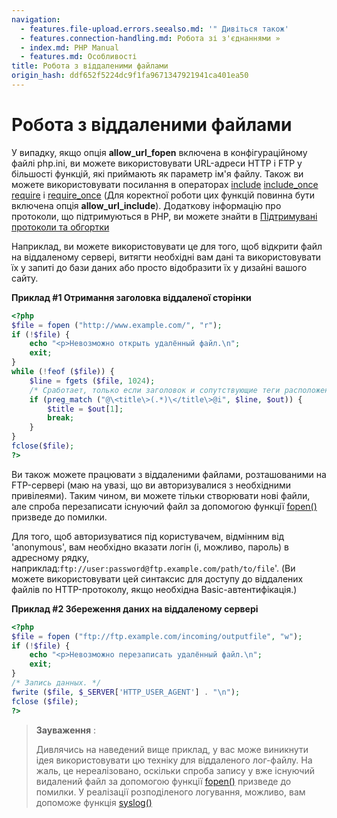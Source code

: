 ```yaml
---
navigation:
  - features.file-upload.errors.seealso.md: '" Дивіться також'
  - features.connection-handling.md: Робота зі з'єднаннями »
  - index.md: PHP Manual
  - features.md: Особливості
title: Робота з віддаленими файлами
origin_hash: ddf652f5224dc9f1fa9671347921941ca401ea50
---
```

# Робота з віддаленими файлами

У випадку, якщо опція **allow\_url\_fopen** включена в конфігураційному файлі php.ini, ви можете використовувати URL-адреси HTTP і FTP у більшості функцій, які приймають як параметр ім'я файлу. Також ви можете використовувати посилання в операторах [include](function.include.md) [include\_once](function.include-once.md) [require](function.require.md) і [require\_once](function.require-once.md) (Для коректної роботи цих функцій повинна бути включена опція **allow\_url\_include**). Додаткову інформацію про протоколи, що підтримуються в PHP, ви можете знайти в [Підтримувані протоколи та обгортки](wrappers.md)

Наприклад, ви можете використовувати це для того, щоб відкрити файл на віддаленому сервері, витягти необхідні вам дані та використовувати їх у запиті до бази даних або просто відобразити їх у дизайні вашого сайту.

**Приклад #1 Отримання заголовка віддаленої сторінки**

```php
<?php
$file = fopen ("http://www.example.com/", "r");
if (!$file) {
    echo "<p>Невозможно открыть удалённый файл.\n";
    exit;
}
while (!feof ($file)) {
    $line = fgets ($file, 1024);
    /* Сработает, только если заголовок и сопутствующие теги расположены в одной строке */
    if (preg_match ("@\<title\>(.*)\</title\>@i", $line, $out)) {
        $title = $out[1];
        break;
    }
}
fclose($file);
?>
```

Ви також можете працювати з віддаленими файлами, розташованими на FTP-сервері (маю на увазі, що ви авторизувалися з необхідними привілеями). Таким чином, ви можете тільки створювати нові файли, але спроба перезаписати існуючий файл за допомогою функції [fopen()](function.fopen.md) призведе до помилки.

Для того, щоб авторизуватися під користувачем, відмінним від 'anonymous', вам необхідно вказати логін (і, можливо, пароль) в адресному рядку, наприклад:`ftp://user:password@ftp.example.com/path/to/file`'. (Ви можете використовувати цей синтаксис для доступу до віддалених файлів по HTTP-протоколу, якщо необхідна Basic-автентифікація.)

**Приклад #2 Збереження даних на віддаленому сервері**

```php
<?php
$file = fopen ("ftp://ftp.example.com/incoming/outputfile", "w");
if (!$file) {
    echo "<p>Невозможно перезаписать удалённый файл.\n";
    exit;
}
/* Запись данных. */
fwrite ($file, $_SERVER['HTTP_USER_AGENT'] . "\n");
fclose ($file);
?>
```

> **Зауваження** :
> 
> Дивлячись на наведений вище приклад, у вас може виникнути ідея використовувати цю техніку для віддаленого лог-файлу. На жаль, це нереалізовано, оскільки спроба запису у вже існуючий видалений файл за допомогою функції [fopen()](function.fopen.md) призведе до помилки. У реалізації розподіленого логування, можливо, вам допоможе функція [syslog()](function.syslog.md)

